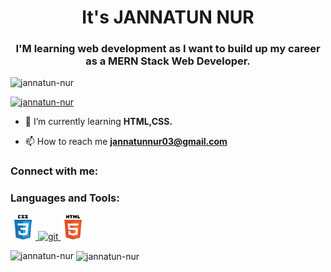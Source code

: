 
<h1 align="center">It's JANNATUN NUR</h1>
<h3 align="center">I'M learning web development as I want to build up my career as a MERN Stack Web Developer.</h3>

<p align="left"> <img src="https://komarev.com/ghpvc/?username=jannatun-nur&label=Profile%20views&color=0e75b6&style=flat" alt="jannatun-nur" /> </p>

<p align="left"> <a href="https://github.com/ryo-ma/github-profile-trophy"><img src="https://github-profile-trophy.vercel.app/?username=jannatun-nur" alt="jannatun-nur" /></a> </p>

- 🌱 I’m currently learning **HTML,CSS.**

- 📫 How to reach me **jannatunnur03@gmail.com**

<h3 align="left">Connect with me:</h3>
<p align="left">
</p>

<h3 align="left">Languages and Tools:</h3>
<p align="left"> <a href="https://www.w3schools.com/css/" target="_blank" rel="noreferrer"> <img src="https://raw.githubusercontent.com/devicons/devicon/master/icons/css3/css3-original-wordmark.svg" alt="css3" width="40" height="40"/> </a> <a href="https://git-scm.com/" target="_blank" rel="noreferrer"> <img src="https://www.vectorlogo.zone/logos/git-scm/git-scm-icon.svg" alt="git" width="40" height="40"/> </a> <a href="https://www.w3.org/html/" target="_blank" rel="noreferrer"> <img src="https://raw.githubusercontent.com/devicons/devicon/master/icons/html5/html5-original-wordmark.svg" alt="html5" width="40" height="40"/> </a> </p>

<p><img align="left" src="https://github-readme-stats.vercel.app/api/top-langs?username=jannatun-nur&show_icons=true&locale=en&layout=compact" alt="jannatun-nur" /></p>

<p>&nbsp;<img align="center" src="https://github-readme-stats.vercel.app/api?username=jannatun-nur&show_icons=true&locale=en" alt="jannatun-nur" /></p>

